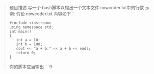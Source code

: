 
> 题目描述
写一个 bash脚本以输出一个文本文件 nowcoder.txt中的行数
示例:
假设 nowcoder.txt 内容如下：
>
>```c++{.line-numbers}
>#include <iostream>
>using namespace std;
>int main()
>{
>    int a = 10;
>    int b = 100;
>    cout << "a + b:" << a + b << endl;
>    return 0;
>}
>```
>
>你的脚本应当输出：
>9
